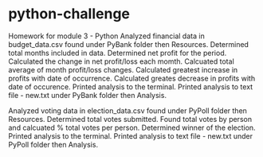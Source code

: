 # python-challenge
Homework for module 3 - Python
Analyzed financial data in budget_data.csv found under PyBank folder then Resources.
Determined total months included in data.
Determined net profit for the period.
Calculated the change in net profit/loss each momth.
Calcuated total average of month profit/loss changes.
Calculated greatest increase in profits with date of occurrence.
Calculated greates decrease in profits with date of occurence.
Printed analysis to the terminal.
Printed analysis to text file - new.txt under PyBank folder then Analysis.

Analyzed voting data in election_data.csv found under PyPoll folder then Resources.
Determined total votes submitted.
Found total votes by person and calcuated % total votes per person.
Determined winner of the election.
Printed analysis to the terminal.
Printed analysis to text file - new.txt under PyPoll folder then Analysis.